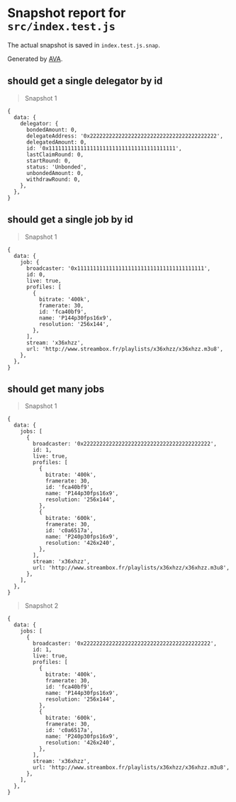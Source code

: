 # Snapshot report for `src/index.test.js`

The actual snapshot is saved in `index.test.js.snap`.

Generated by [AVA](https://ava.li).

## should get a single delegator by id

> Snapshot 1

    {
      data: {
        delegator: {
          bondedAmount: 0,
          delegateAddress: '0x2222222222222222222222222222222222222222',
          delegatedAmount: 0,
          id: '0x1111111111111111111111111111111111111111',
          lastClaimRound: 0,
          startRound: 0,
          status: 'Unbonded',
          unbondedAmount: 0,
          withdrawRound: 0,
        },
      },
    }

## should get a single job by id

> Snapshot 1

    {
      data: {
        job: {
          broadcaster: '0x1111111111111111111111111111111111111111',
          id: 0,
          live: true,
          profiles: [
            {
              bitrate: '400k',
              framerate: 30,
              id: 'fca40bf9',
              name: 'P144p30fps16x9',
              resolution: '256x144',
            },
          ],
          stream: 'x36xhzz',
          url: 'http://www.streambox.fr/playlists/x36xhzz/x36xhzz.m3u8',
        },
      },
    }

## should get many jobs

> Snapshot 1

    {
      data: {
        jobs: [
          {
            broadcaster: '0x2222222222222222222222222222222222222222',
            id: 1,
            live: true,
            profiles: [
              {
                bitrate: '400k',
                framerate: 30,
                id: 'fca40bf9',
                name: 'P144p30fps16x9',
                resolution: '256x144',
              },
              {
                bitrate: '600k',
                framerate: 30,
                id: 'c0a6517a',
                name: 'P240p30fps16x9',
                resolution: '426x240',
              },
            ],
            stream: 'x36xhzz',
            url: 'http://www.streambox.fr/playlists/x36xhzz/x36xhzz.m3u8',
          },
        ],
      },
    }

> Snapshot 2

    {
      data: {
        jobs: [
          {
            broadcaster: '0x2222222222222222222222222222222222222222',
            id: 1,
            live: true,
            profiles: [
              {
                bitrate: '400k',
                framerate: 30,
                id: 'fca40bf9',
                name: 'P144p30fps16x9',
                resolution: '256x144',
              },
              {
                bitrate: '600k',
                framerate: 30,
                id: 'c0a6517a',
                name: 'P240p30fps16x9',
                resolution: '426x240',
              },
            ],
            stream: 'x36xhzz',
            url: 'http://www.streambox.fr/playlists/x36xhzz/x36xhzz.m3u8',
          },
        ],
      },
    }

